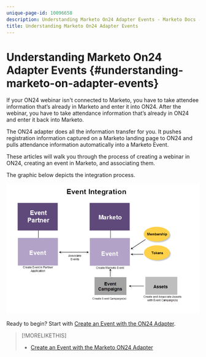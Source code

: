 ```yaml
---
unique-page-id: 10096658
description: Understanding Marketo On24 Adapter Events - Marketo Docs - Product Documentation
title: Understanding Marketo On24 Adapter Events
---
```


# Understanding Marketo On24 Adapter Events {#understanding-marketo-on-adapter-events}

If your ON24 webinar isn't connected to Marketo, you have to take attendee information that’s already in Marketo and enter it into ON24. After the webinar, you have to take attendance information that’s already in ON24 and enter it back into Marketo.

The ON24 adapter does all the information transfer for you. It pushes registration information captured on a Marketo landing page to ON24 and pulls attendance information automatically into a Marketo Event.

These articles will walk you through the process of creating a webinar in ON24, creating an event in Marketo, and associating them.

The graphic below depicts the integration process.

![](assets/image2015-12-16-11-3a26-3a29.png)

Ready to begin? Start with [Create an Event with the ON24 Adapter](../../../../../product-docs/demand-generation/events/create-an-event/create-an-event-with-the-marketo-on24-adapter.md).

>[!MORELIKETHIS]
>
>* [Create an Event with the Marketo ON24 Adapter](../../../../../product-docs/demand-generation/events/create-an-event/create-an-event-with-the-marketo-on24-adapter.md)
>

